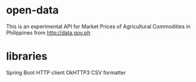 # open-data
  This is an experimental API for Market Prices of Agricultural Commodities in Philippines from http://data.gov.ph

# libraries

Spring Boot
HTTP client OkHTTP3
CSV formatter
